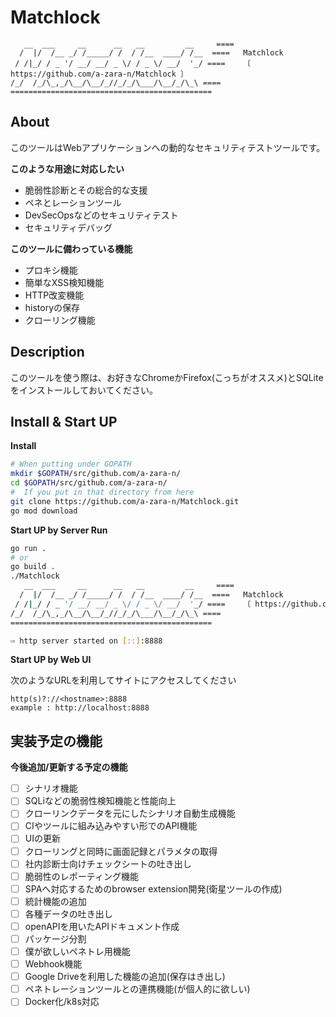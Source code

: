# Matchlock
```
   __  ___     __      __   __         __     ====
  /  |/  /__ _/ /_____/ /  / /__  ____/ /__  ====   Matchlock
 / /|_/ / _ '/ __/ __/ _ \/ / _ \/ __/  '_/ ====	〔 https://github.com/a-zara-n/Matchlock 〕
/_/  /_/\_,_/\__/\__/_//_/_/\___/\__/_/\_\ ====
=============================================
```
## About
このツールはWebアプリケーションへの動的なセキュリティテストツールです。

**このような用途に対応したい**
- 脆弱性診断とその総合的な支援
- ペネとレーションツール
- DevSecOpsなどのセキュリティテスト
- セキュリティデバッグ

**このツールに備わっている機能**
- プロキシ機能
- 簡単なXSS検知機能
- HTTP改変機能
- historyの保存
- クローリング機能

## Description
このツールを使う際は、お好きなChromeかFirefox(こっちがオススメ)とSQLiteをインストールしておいてください。
## Install & Start UP
**Install**
```sh
# When putting under GOPATH
mkdir $GOPATH/src/github.com/a-zara-n/
cd $GOPATH/src/github.com/a-zara-n/
#  If you put in that directory from here
git clone https://github.com/a-zara-n/Matchlock.git
go mod download
```
**Start UP by Server Run**
```sh
go run .
# or
go build .
./Matchlock
   __  ___     __      __   __         __     ====
  /  |/  /__ _/ /_____/ /  / /__  ____/ /__  ====   Matchlock
 / /|_/ / _ '/ __/ __/ _ \/ / _ \/ __/  '_/ ====	〔 https://github.com/a-zara-n/Matchlock 〕
/_/  /_/\_,_/\__/\__/_//_/_/\___/\__/_/\_\ ====
=============================================

⇨ http server started on [::]:8888
```
**Start UP by Web UI**

次のようなURLを利用してサイトにアクセスしてください
```
http(s)?://<hostname>:8888
example : http://localhost:8888
```
## 実装予定の機能

**今後追加/更新する予定の機能**
- [ ] シナリオ機能
- [ ] SQLiなどの脆弱性検知機能と性能向上
- [ ] クローリンクデータを元にしたシナリオ自動生成機能
- [ ] CIやツールに組み込みやすい形でのAPI機能
- [ ] UIの更新
- [ ] クローリングと同時に画面記録とパラメタの取得
- [ ] 社内診断士向けチェックシートの吐き出し
- [ ] 脆弱性のレポーティング機能
- [ ] SPAへ対応するためのbrowser extension開発(衛星ツールの作成)
- [ ] 統計機能の追加
- [ ] 各種データの吐き出し
- [ ] openAPIを用いたAPIドキュメント作成
- [ ] パッケージ分割
- [ ] 僕が欲しいペネトレ用機能
- [ ] Webhook機能
- [ ] Google Driveを利用した機能の追加(保存はき出し)
- [ ] ペネトレーションツールとの連携機能(が個人的に欲しい)
- [ ] Docker化/k8s対応
